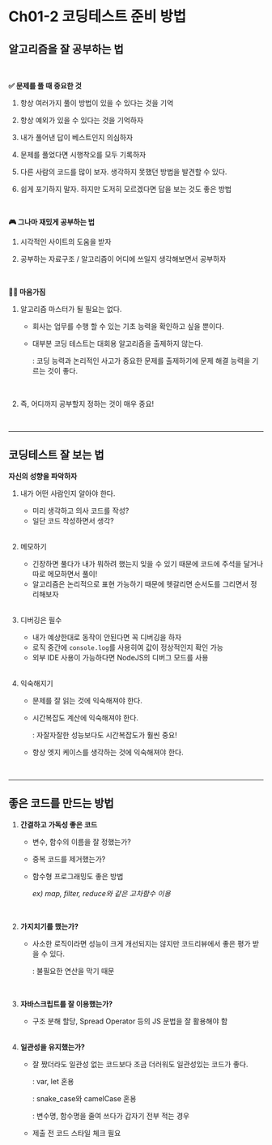 # Ch01-2 코딩테스트 준비 방법

## 알고리즘을 잘 공부하는 법

<br/>
    
__✅ 문제를 풀 때 중요한 것__

1. 항상 여러가지 풀이 방법이 있을 수 있다는 것을 기억

2. 항상 예외가 있을 수 있다는 것을 기억하자

3. 내가 풀어낸 답이 베스트인지 의심하자

4. 문제를 풀었다면 시행착오를 모두 기록하자

5. 다른 사람의 코드를 많이 보자. 생각하지 못했던 방법을 발견할 수 있다.

6. 쉽게 포기하지 말자. 하지만 도저히 모르겠다면 답을 보는 것도 좋은 방법

<br/>

__🎮 그나마 재밌게 공부하는 법__
1. 시각적인 사이트의 도움을 받자

2. 공부하는 자료구조 / 알고리즘이 어디에 쓰일지 생각해보면서 공부하자

<br/>

__🧘‍♀️ 마음가짐__
1. 알고리즘 마스터가 될 필요는 없다.
    
    - 회사는 업무를 수행 할 수 있는 기초 능력을 확인하고 싶을 뿐이다.
    - 대부분 코딩 테스트는 대회용 알고리즘을 출제하지 않는다.
        
        : 코딩 능력과 논리적인 사고가 중요한 문제를 출제하기에 문제 해결 능력을 기르는 것이 좋다.

    <br/>
    
2. 즉, 어디까지 공부할지 정하는 것이 매우 중요!

<br/>

---

## 코딩테스트 잘 보는 법

__자신의 성향을 파악하자__
1. 내가 어떤 사람인지 알아야 한다.

    - 미리 생각하고 의사 코드를 작성?
    - 일단 코드 작성하면서 생각?

    <br/>

2. 메모하기

    - 긴장하면 풀다가 내가 뭐하려 했는지 잊을 수 있기 때문에 코드에 주석을 달거나 따로 메모하면서 풀이!
    - 알고리즘은 논리적으로 표현 가능하기 때문에 헷갈리면 순서도를 그리면서 정리해보자

    <br/>
    
3. 디버깅은 필수

    - 내가 예상한대로 동작이 안된다면 꼭 디버깅을 하자
    - 로직 중간에 `console.log`를 사용히여 값이 정상적인지 확인 가능
    - 외부 IDE 사용이 가능하다면 NodeJS의 디버그 모드를 사용

    <br/>
    
4. 익숙해지기

    - 문제를 잘 읽는 것에 익숙해져야 한다.
    - 시간복잡도 계산에 익숙해져야 한다.
        
        : 자잘자잘한 성능보다도 시간복잡도가 훨씬 중요!
    - 항상 엣지 케이스를 생각하는 것에 익숙해져야 한다.

<br/>

---
## 좋은 코드를 만드는 방법

1. __간결하고 가독성 좋은 코드__

    - 변수, 함수의 이름을 잘 정했는가?
    - 중복 코드를 제거했는가?
    - 함수형 프로그래밍도 좋은 방법

        *ex) map, filter, reduce와 같은 고차함수 이용*

    <br/>

2. __가지치기를 했는가?__
    
    - 사소한 로직이라면 성능이 크게 개선되지는 않지만 코드리뷰에서 좋은 평가 받을 수 있다.
        
        : 불필요한 연산을 막기 때문
    
    <br/>

3. __자바스크립트를 잘 이용했는가?__

    - 구조 분해 할당, Spread Operator 등의 JS 문법을 잘 활용해야 함
    
    <br/>

4. __일관성을 유지했는가?__

    - 잘 짰더라도 일관성 없는 코드보다 조금 더러워도 일관성있는 코드가 좋다.
        
        : var, let 혼용
        
        : snake_case와 camelCase 혼용
        
        : 변수명, 함수명을 줄여 쓰다가 갑자기 전부 적는 경우
    - 제출 전 코드 스타일 체크 필요